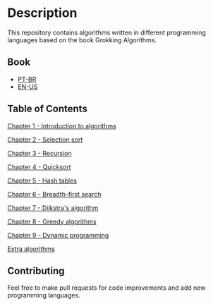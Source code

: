 # Description

This repository contains algorithms written in different programming languages based on the book Grokking Algorithms.

## Book
- [PT-BR](https://amzn.to/2LVppw5)
- [EN-US](https://amzn.to/2Qfx72q)

## Table of Contents

[Chapter 1 - Introduction to algorithms](https://github.com/imsouza/grokking-algorithms/tree/master/binary-search)
  
[Chapter 2 - Selection sort](https://github.com/imsouza/grokking-algorithms/tree/master/selection-sort)

[Chapter 3 - Recursion](https://github.com/imsouza/grokking-algorithms/tree/master/recursion)

[Chapter 4 - Quicksort](https://github.com/imsouza/grokking-algorithms/tree/master/quicksort)

[Chapter 5 - Hash tables](https://github.com/imsouza/grokking-algorithms/tree/master/hash-tables)

[Chapter 6 - Breadth-first search](https://github.com/imsouza/grokking-algorithms/tree/master/breadth-first-search)

[Chapter 7 - Dijkstra's algorithm](https://github.com/imsouza/grokking-algorithms/tree/master/dijkstra-algorithm)

[Chapter 8 - Greedy algorithms](https://github.com/imsouza/grokking-algorithms/tree/master/greedy-algorithms)

[Chapter 9 - Dynamic programming](https://github.com/imsouza/grokking-algorithms/tree/dynamic-programming)

[Extra algorithms](https://github.com/imsouza/grokking-algorithms/tree/master/extra-algorithms)

## Contributing

Feel free to make pull requests for code improvements and add new programming languages.
